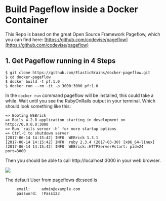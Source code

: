 # Build Pageflow inside a Docker Container #

This Repo is based on the great Open Source Framework Pageflow, which you can find here: [https://github.com/codevise/pageflow](https://github.com/codevise/pageflow)

## 1. Get Pageflow running in 4 Steps ##

```#!terminal
$ git clone https://github.com/ElasticBrains/docker-pageflow.git
$ cd docker-pageflow
$ docker build -t pf:1.0 .
$ docker run --rm -it -p 3000:3000 pf:1.0

```

In the `docker run` command pageflow will be installed, this could take a while. Wait until you see the RubyOnRails output in your terminal. Which should look something like this:

```
=> Booting WEBrick
=> Rails 4.2.8 application starting in development on http://0.0.0.0:3000
=> Run `rails server -h` for more startup options
=> Ctrl-C to shutdown server
[2017-06-14 14:15:42] INFO  WEBrick 1.3.1
[2017-06-14 14:15:42] INFO  ruby 2.3.4 (2017-03-30) [x86_64-linux]
[2017-06-14 14:15:42] INFO  WEBrick::HTTPServer#start: pid=24 port=3000
```

Then you should be able to call http://localhost:3000 in your web browser.

![](https://media.giphy.com/media/mCxUZJN8i2wrC/giphy.gif)

The default User from pageflows db:seed is

```
     email:     admin@example.com
     password:  !Pass123
```

